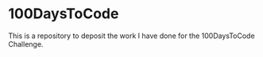 # 100DaysToCode
This is a repository to deposit the work I have done for the 100DaysToCode Challenge.
